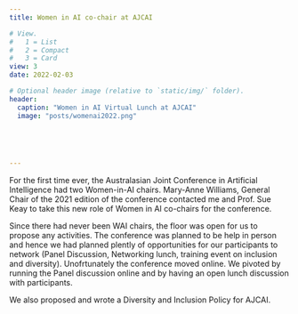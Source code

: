 ```yaml
---
title: Women in AI co-chair at AJCAI

# View.
#   1 = List
#   2 = Compact
#   3 = Card
view: 3
date: 2022-02-03

# Optional header image (relative to `static/img/` folder).
header:
  caption: "Women in AI Virtual Lunch at AJCAI"
  image: "posts/womenai2022.png"
  




---
```


For the first time ever, the Australasian Joint Conference in Artificial Intelligence had two Women-in-AI chairs. 
Mary-Anne Williams, General Chair of the 2021 edition of the conference contacted me and Prof. Sue Keay to take this new role of Women in AI co-chairs for the conference. 

Since there had never been WAI chairs, the floor was open for us to propose any activities. 
The conference was planned to be help in person and hence we had planned plently of opportunities for our participants to network (Panel Discussion, Networking lunch, training event on inclusion and diversity). 
Unofrtunately the conference moved online. We pivoted by running the Panel discussion online and by having an open lunch discussion with participants. 

We also proposed and wrote a Diversity and Inclusion Policy for AJCAI. 
